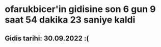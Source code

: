 # ofarukbicer'in gidisine son 6 gun 9 saat 54 dakika 23 saniye kaldi

## Gidis tarihi: 30.09.2022 :(